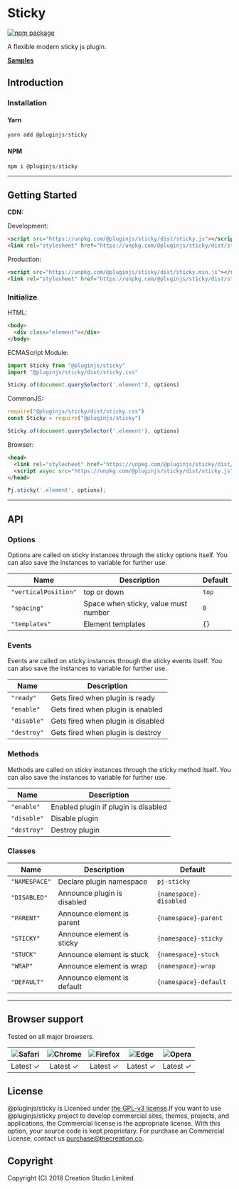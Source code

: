 # Sticky

[![npm package](https://img.shields.io/npm/v/@pluginjs/sticky.svg)](https://www.npmjs.com/package/@pluginjs/sticky)

A flexible modern sticky js plugin.

**[Samples](https://codesandbox.io/s/github/pluginjs/plugin.js/tree/master/modules/sticky/samples)**

## Introduction

### Installation

#### Yarn

```javascript
yarn add @pluginjs/sticky
```

#### NPM

```javascript
npm i @pluginjs/sticky
```

---

## Getting Started

**CDN:**

Development:

```html
<script src="https://unpkg.com/@pluginjs/sticky/dist/sticky.js"></script>
<link rel="stylesheet" href="https://unpkg.com/@pluginjs/sticky/dist/sticky.css">
```

Production:

```html
<script src="https://unpkg.com/@pluginjs/sticky/dist/sticky.min.js"></script>
<link rel="stylesheet" href="https://unpkg.com/@pluginjs/sticky/dist/sticky.min.css">
```

### Initialize

HTML:

```html
<body>
  <div class="element"></div>
</body>
```

ECMAScript Module:

```javascript
import Sticky from "@pluginjs/sticky"
import "@pluginjs/sticky/dist/sticky.css"

Sticky.of(document.querySelector('.element'), options)
```

CommonJS:

```javascript
require("@pluginjs/sticky/dist/sticky.css")
const Sticky = require("@pluginjs/sticky")

Sticky.of(document.querySelector('.element'), options)
```

Browser:

```html
<head>
  <link rel="stylesheet" href="https://unpkg.com/@pluginjs/sticky/dist/sticky.css">
  <script async src="https://unpkg.com/@pluginjs/sticky/dist/sticky.js"></script>
</head>
```

```javascript
Pj.sticky('.element', options);
```

---

## API

### Options

Options are called on sticky instances through the sticky options itself.
You can also save the instances to variable for further use.

Name | Description | Default
-----|--------------|-----
`"verticalPosition"` | top or down | `top`
`"spacing"` | Space when sticky, value must number | `0`
`"templates"` | Element templates | `{}`

### Events

Events are called on sticky instances through the sticky events itself.
You can also save the instances to variable for further use.

Name | Description
-----|-----
`"ready"` | Gets fired when plugin is ready
`"enable"` | Gets fired when plugin is enabled
`"disable"` | Gets fired when plugin is disabled
`"destroy"` | Gets fired when plugin is destroy

### Methods

Methods are called on sticky instances through the sticky method itself.
You can also save the instances to variable for further use.

Name | Description
-----|-----
`"enable"` | Enabled plugin if plugin is disabled
`"disable"` | Disable plugin
`"destroy"` | Destroy plugin

### Classes

Name | Description | Default
-----|------|------
`"NAMESPACE"` | Declare plugin namespace | `pj-sticky`
`"DISABLED"` | Announce plugin is disabled | `{namespace}-disabled`
`"PARENT"` | Announce element is parent | `{namespace}-parent`
`"STICKY"` | Announce element is sticky | `{namespace}-sticky`
`"STUCK"` | Announce element is stuck | `{namespace}-stuck`
`"WRAP"` | Announce element is wrap | `{namespace}-wrap`
`"DEFAULT"` | Announce element is default | `{namespace}-default`
---

## Browser support

Tested on all major browsers.

| <img src="https://raw.githubusercontent.com/alrra/browser-logos/master/src/safari/safari_32x32.png" alt="Safari"> | <img src="https://raw.githubusercontent.com/alrra/browser-logos/master/src/chrome/chrome_32x32.png" alt="Chrome"> | <img src="https://raw.githubusercontent.com/alrra/browser-logos/master/src/firefox/firefox_32x32.png" alt="Firefox"> | <img src="https://raw.githubusercontent.com/alrra/browser-logos/master/src/edge/edge_32x32.png" alt="Edge"> | <img src="https://raw.githubusercontent.com/alrra/browser-logos/master/src/opera/opera_32x32.png" alt="Opera"> |
|:--:|:--:|:--:|:--:|:--:|
| Latest ✓ | Latest ✓ | Latest ✓ | Latest ✓ | Latest ✓ |

## License

@pluginjs/sticky is Licensed under [the GPL-v3 license](LICENSE).If you want to use @pluginjs/sticky project to develop commercial sites, themes, projects, and applications, the Commercial license is the appropriate license. With this option, your source code is kept proprietary. For purchase an Commercial License, contact us purchase@thecreation.co.

## Copyright

Copyright (C) 2018 Creation Studio Limited.